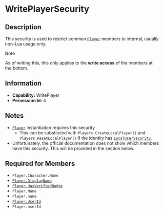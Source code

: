 # WritePlayerSecurity

## Description
This security is used to restrict common [`Player`](https://create.roblox.com/docs/reference/engine/classes/Player) members to internal, usually non-Lua usage only.

> [!NOTE]
> As of writing this, this only applies to the **write access** of the members at the bottom.

## Information
- **Capability:** WritePlayer
- **Permission Id:** 4

## Notes
- [`Player`](https://create.roblox.com/docs/reference/engine/classes/Player) instantiation requires this security
  - This can be substituted with `Players.CreateLocalPlayer()` and `Players.ResetLocalPlayer()` if the identity has [`LocalUserSecurity`](3%20-%20LocalUserSecurity.md).
- Unfortunately, the official documentation does not show which members have this security. This will be provided in the section below.

## Required for Members
- `Player.Character.Name`
- [`Player.DisplayName`](https://create.roblox.com/docs/reference/engine/classes/Player#DisplayName)
- [`Player.HasVerifiedBadge`](https://create.roblox.com/docs/reference/engine/classes/Player#HasVerifiedBadge)
- `Player.Name`
- `Player.name`
- [`Player.UserId`](https://create.roblox.com/docs/reference/engine/classes/Player#UserId)
- `Player.userId`
